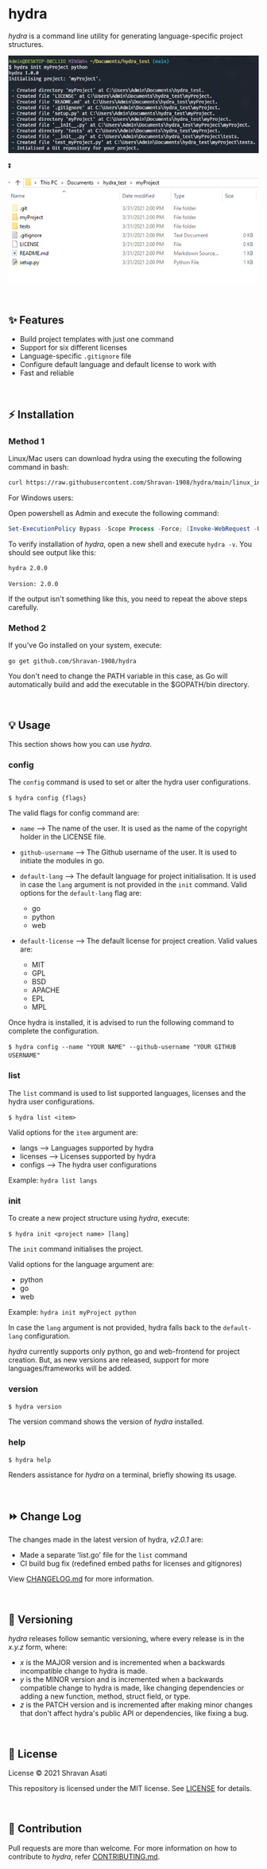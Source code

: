 # hydra
*hydra* is a command line utility for generating language-specific project structures.

![python-init](assets/python_init.PNG)

⏬

![python-dir](assets/python_dir.PNG)

<br>

## ✨ Features

- Build project templates with just one command
- Support for six different licenses
- Language-specific `.gitignore` file
- Configure default language and default license to work with
- Fast and reliable

<br>

## ⚡️ Installation
### Method 1

Linux/Mac users can download hydra using the executing the following command in bash:

```bash
curl https://raw.githubusercontent.com/Shravan-1908/hydra/main/linux_install.sh | sudo bash -
```

For Windows users:

Open powershell as Admin and execute the following command:
```powershell
Set-ExecutionPolicy Bypass -Scope Process -Force; (Invoke-WebRequest -Uri https://raw.githubusercontent.com/Shravan-1908/hydra/main/windows_install.ps1 -UseBasicParsing).Content | powershell -
```

To verify installation of *hydra*, open a new shell and execute `hydra -v`. You should see output like this:
```
hydra 2.0.0

Version: 2.0.0
```
If the output isn't something like this, you need to repeat the above steps carefully.


### Method 2
If you've Go installed on your system, execute:

`go get github.com/Shravan-1908/hydra`

You don't need to change the PATH variable in this case, as Go will automatically build and add the executable in the $GOPATH/bin directory.

<br>

## 💡 Usage
This section shows how you can use *hydra*.

### config
The `config` command is used to set or alter the hydra user configurations.

`$ hydra config {flags}`

The valid flags for config command are:
- `name` --> The name of the user.
It is used as the name of the copyright holder in the LICENSE file.

- `github-username` --> The Github username of the user.
It is used to initiate the modules in go.

- `default-lang` --> The default language for project initialisation. It is used in case the `lang` argument is not provided in the `init` command. Valid options for the `default-lang` flag are:
    * go
    * python
    * web

- `default-license` --> The default license for project creation. Valid values are:
    * MIT
    * GPL
    * BSD
    * APACHE
    * EPL
    * MPL

Once hydra is installed, it is advised to run the following command to complete the configuration.

`$ hydra config --name "YOUR NAME" --github-username "YOUR GITHUB USERNAME"`


### list
The `list` command is used to list supported languages, licenses and the hydra user configurations.

`$ hydra list <item>`

Valid options for the `item` argument are:
- langs --> Languages supported by hydra
- licenses --> Licenses supported by hydra
- configs --> The hydra user configurations

Example: `hydra list langs`

### init
To create a new project structure using *hydra*,
execute:

`$ hydra init <project name> [lang]`

The `init` command initialises the project.


Valid options for the language argument are:
- python
- go
- web

Example: `hydra init myProject python`

In case the `lang` argument is not provided, hydra falls back to the `default-lang` configuration.

*hydra* currently supports only python, go and web-frontend for project creation. But, as new versions are released, support for more languages/frameworks will be added.


### version
`$ hydra version`

The version command shows the version of *hydra* installed.

### help
`$ hydra help`

Renders assistance for *hydra* on a terminal, briefly showing its usage.

<br>

## ⏩ Change Log
The changes made in the latest version of hydra, *v2.0.1* are:

- Made a separate 'list.go' file for the `list` command
- CI build bug fix (redefined embed paths for licenses and gitignores)

View [CHANGELOG.md](CHANGELOG.md) for more information.

<br>

## 🔖 Versioning
*hydra* releases follow semantic versioning, where every release is in the *x.y.z* form, where:
- *x* is the MAJOR version and is incremented when a backwards incompatible change to hydra is made.
- *y* is the MINOR version and is incremented when a backwards compatible change to hydra is made, like changing dependencies or adding a new function, method, struct field, or type.
- *z* is the PATCH version and is incremented after making minor changes that don't affect hydra's public API or dependencies, like fixing a bug.

<br>

## 📄 License
License
© 2021 Shravan Asati

This repository is licensed under the MIT license. See [LICENSE](LICENSE) for details.

<br>

## 👥 Contribution
Pull requests are more than welcome. For more information on how to contribute to *hydra*, refer [CONTRIBUTING.md](CONTRIBUTING.md).
